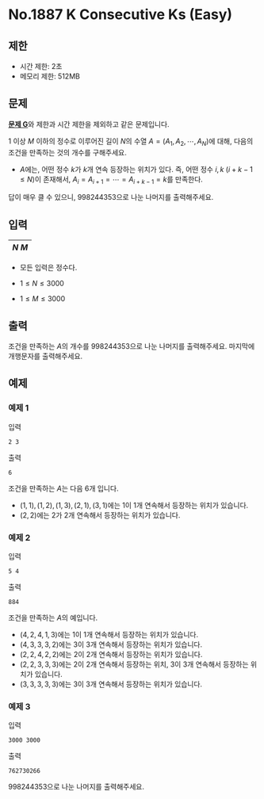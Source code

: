 # No.1887 K Consecutive Ks (Easy)

## 제한

- 시간 제한: 2초
- 메모리 제한: 512MB

## 문제

[**문제 G**](https://yukicoder.me/problems/7079)와 제한과 시간 제한을 제외하고 같은 문제입니다.

$1$ 이상 $M$ 이하의 정수로 이루어진 길이 $N$의 수열 $A = (A_1, A_2, \cdots, A_N)$에 대해, 다음의 조건을 만족하는 것의 개수를 구해주세요.

- $A$에는, 어떤 정수 $k$가 $k$개 연속 등장하는 위치가 있다. 즉, 어떤 정수 $i, k$ $(i+k-1 \le N)$이 존재해서, $A_i = A_{i+1} = \cdots = A_{i+k-1} = k$를 만족한다.

답이 매우 클 수 있으니, $998244353$으로 나눈 나머지를 출력해주세요.

## 입력

|$N$ $M$|
|:-|

- 모든 입력은 정수다.

- $1 \le N \le 3000$
- $1 \le M \le 3000$

## 출력

조건을 만족하는 $A$의 개수를 $998244353$으로 나눈 나머지를 출력해주세요. 마지막에 개행문자를 출력해주세요.

## 예제

### 예제 1

입력

```
2 3
```

출력

```
6
```

조건을 만족하는 $A$는 다음 $6$개 입니다.

- $(1, 1), (1, 2), (1, 3), (2, 1), (3, 1)$에는 $1$이 $1$개 연속해서 등장하는 위치가 있습니다.
- $(2, 2)$에는 $2$가 $2$개 연속해서 등장하는 위치가 있습니다.


### 예제 2

입력

```
5 4
```

출력

```
884
```

조건을 만족하는 $A$의 예입니다.

- $(4, 2, 4, 1, 3)$에는 $1$이 $1$개 연속해서 등장하는 위치가 있습니다.
- $(4, 3, 3, 3, 2)$에는 $3$이 $3$개 연속해서 등장하는 위치가 있습니다.
- $(2, 2, 4, 2, 2)$에는 $2$이 $2$개 연속해서 등장하는 위치가 있습니다.
- $(2, 2, 3, 3, 3)$에는 $2$이 $2$개 연속해서 등장하는 위치, $3$이 $3$개 연속해서 등장하는 위치가 있습니다.
- $(3, 3, 3, 3, 3)$에는 $3$이 $3$개 연속해서 등장하는 위치가 있습니다.
### 예제 3

입력

```
3000 3000
```

출력

```
762730266
```

$998244353$으로 나눈 나머지를 출력해주세요.
